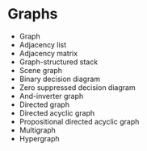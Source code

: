 Graphs
======
* Graph
* Adjacency list
* Adjacency matrix
* Graph-structured stack
* Scene graph
* Binary decision diagram
* Zero suppressed decision diagram
* And-inverter graph
* Directed graph
* Directed acyclic graph
* Propositional directed acyclic graph
* Multigraph
* Hypergraph
